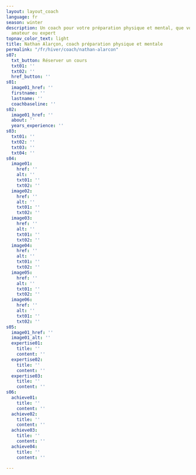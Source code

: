 ```yaml
---
layout: layout_coach
language: fr
season: winter
description: Un coach pour votre préparation physique et mental, que vous soyez débutant,
  amateur ou expert
topnav_color_text: light
title: Nathan Alarçon, coach préparation physique et mentale
permalink: "/fr/hiver/coach/nathan-alarcon"
s07:
  txt_button: Réserver un cours
  txt01: ''
  txt02: ''
  href_button: ''
s01:
  image01_href: ''
  firstname: ''
  lastname: ''
  coachbaseline: ''
s02:
  image01_href: ''
  about: ''
  years_experience: ''
s03:
  txt01: ''
  txt02: ''
  txt03: ''
  txt04: ''
s04:
  image01:
    href: ''
    alt: ''
    txt01: ''
    txt02: ''
  image02:
    href: ''
    alt: ''
    txt01: ''
    txt02: ''
  image03:
    href: ''
    alt: ''
    txt01: ''
    txt02: ''
  image04:
    href: ''
    alt: ''
    txt01: ''
    txt02: ''
  image05:
    href: ''
    alt: ''
    txt01: ''
    txt02: ''
  image06:
    href: ''
    alt: ''
    txt01: ''
    txt02: ''
s05:
  image01_href: ''
  image01_alt: ''
  expertise01:
    title: ''
    content: ''
  expertise02:
    title: ''
    content: ''
  expertise03:
    title: ''
    content: ''
s06:
  achieve01:
    title: ''
    content: ''
  achieve02:
    title: ''
    content: ''
  achieve03:
    title: ''
    content: ''
  achieve04:
    title: ''
    content: ''

---
```

